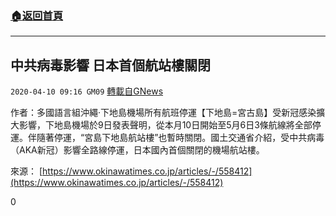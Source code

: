 ###  [:house:返回首頁](https://github.com/ourhimalayas/txt)
---

## 中共病毒影響 日本首個航站樓關閉
`2020-04-10 09:16 GM09` [轉載自GNews](https://gnews.org/zh-hant/168499/)

作者：多國語言組沖繩·下地島機場所有航班停運【下地島=宮古島】受新冠感染擴大影響，下地島機場於9日發表聲明，從本月10日開始至5月6日3條航線將全部停運。伴隨著停運，“宮島下地島航站樓”也暫時關閉。國土交通省介紹，受中共病毒（AKA新冠）影響全路線停運，日本國內首個關閉的機場航站樓。

來源： [https://www.okinawatimes.co.jp/articles/-/558412](https://www.okinawatimes.co.jp/articles/-/558412)
 
0
